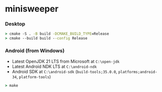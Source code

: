 # minisweeper

### Desktop

```cmd
> cmake -S . -B build -DCMAKE_BUILD_TYPE=Release
> cmake --build build --config Release
```

### Android (from Windows)

* Latest OpenJDK 21 LTS from Microsoft at `C:\open-jdk`
* Latest Android NDK LTS at `C:\android-ndk`
* Android SDK at `C:\android-sdk` (`build-tools;35.0.0`, `platforms;android-34`, `platform-tools`)

```cmd
> make
```
